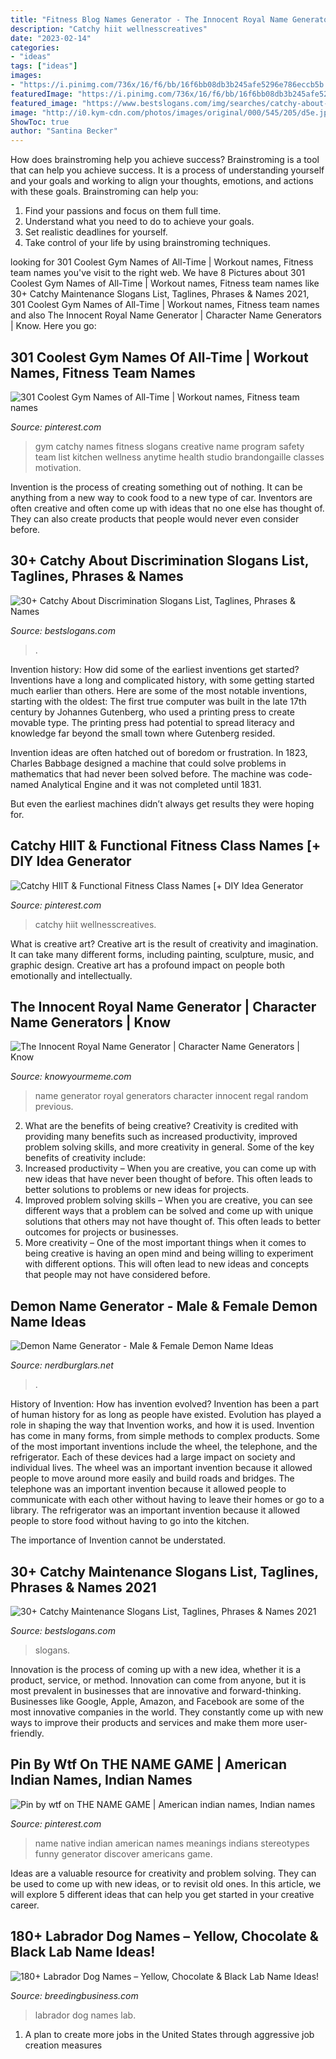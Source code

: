 ```yaml
---
title: "Fitness Blog Names Generator - The Innocent Royal Name Generator"
description: "Catchy hiit wellnesscreatives"
date: "2023-02-14"
categories:
- "ideas"
tags: ["ideas"]
images:
- "https://i.pinimg.com/736x/16/f6/bb/16f6bb08db3b245afe5296e786eccb5b.jpg"
featuredImage: "https://i.pinimg.com/736x/16/f6/bb/16f6bb08db3b245afe5296e786eccb5b.jpg"
featured_image: "https://www.bestslogans.com/img/searches/catchy-about-discrimination-slogans-list-201907_0853.png"
image: "http://i0.kym-cdn.com/photos/images/original/000/545/205/d5e.jpg"
ShowToc: true
author: "Santina Becker"
---
```



How does brainstroming help you achieve success?
Brainstroming is a tool that can help you achieve success. It is a process of understanding yourself and your goals and working to align your thoughts, emotions, and actions with these goals. Brainstroming can help you: 
1. Find your passions and focus on them full time.
2. Understand what you need to do to achieve your goals.
3. Set realistic deadlines for yourself.
4. Take control of your life by using brainstroming techniques.

	

		
looking for 301 Coolest Gym Names of All-Time | Workout names, Fitness team names you've visit to the right web. We have 8 Pictures about 301 Coolest Gym Names of All-Time | Workout names, Fitness team names like 30+ Catchy Maintenance Slogans List, Taglines, Phrases &amp; Names 2021, 301 Coolest Gym Names of All-Time | Workout names, Fitness team names and also The Innocent Royal Name Generator | Character Name Generators | Know. Here you go:
		
    
## 301 Coolest Gym Names Of All-Time | Workout Names, Fitness Team Names

<img loading=lazy src="https://i.pinimg.com/736x/13/6b/7a/136b7ad8e1f908977ae73ec7820a0b2c--catchy-slogans-gym.jpg" onerror="this.onerror=null;this.src='https://tse4.mm.bing.net/th?id=OIP._7gg_n1atBY_3XdDQTwgfQHaLG&amp;pid=15.1';" alt="301 Coolest Gym Names of All-Time | Workout names, Fitness team names">

_Source: pinterest.com_

>gym catchy names fitness slogans creative name program safety team list kitchen wellness anytime health studio brandongaille classes motivation. 

	

Invention is the process of creating something out of nothing. It can be anything from a new way to cook food to a new type of car. Inventors are often creative and often come up with ideas that no one else has thought of. They can also create products that people would never even consider before.

    
## 30+ Catchy About Discrimination Slogans List, Taglines, Phrases &amp; Names

<img loading=lazy src="https://www.bestslogans.com/img/searches/catchy-about-discrimination-slogans-list-201907_0853.png" onerror="this.onerror=null;this.src='https://tse3.mm.bing.net/th?id=OIP.ySmvcIZHp2rYsQtzBAEXEQHaGL&amp;pid=15.1';" alt="30+ Catchy About Discrimination Slogans List, Taglines, Phrases &amp; Names">

_Source: bestslogans.com_

>. 

	

Invention history: How did some of the earliest inventions get started?
Inventions have a long and complicated history, with some getting started much earlier than others. Here are some of the most notable inventions, starting with the oldest:
The first true computer was built in the late 17th century by Johannes Gutenberg, who used a printing press to create movable type. The printing press had potential to spread literacy and knowledge far beyond the small town where Gutenberg resided.

Invention ideas are often hatched out of boredom or frustration. In 1823, Charles Babbage designed a machine that could solve problems in mathematics that had never been solved before. The machine was code-named Analytical Engine and it was not completed until 1831.

But even the earliest machines didn’t always get results they were hoping for.

    
## Catchy HIIT &amp; Functional Fitness Class Names [+ DIY Idea Generator

<img loading=lazy src="https://i.pinimg.com/736x/60/dc/94/60dc94dc4633d277b47a95315331bfe2.jpg" onerror="this.onerror=null;this.src='https://tse4.mm.bing.net/th?id=OIP.DVZd2gL30R6zaVGa_IM3HgHaLG&amp;pid=15.1';" alt="Catchy HIIT &amp; Functional Fitness Class Names [+ DIY Idea Generator">

_Source: pinterest.com_

>catchy hiit wellnesscreatives. 

	

What is creative art?
Creative art is the result of creativity and imagination. It can take many different forms, including painting, sculpture, music, and graphic design. Creative art has a profound impact on people both emotionally and intellectually.

    
## The Innocent Royal Name Generator | Character Name Generators | Know

<img loading=lazy src="http://i0.kym-cdn.com/photos/images/original/000/545/205/d5e.jpg" onerror="this.onerror=null;this.src='https://tse3.mm.bing.net/th?id=OIP.V9b4ZVqbuSvRvT2s8Jx0YgHaKe&amp;pid=15.1';" alt="The Innocent Royal Name Generator | Character Name Generators | Know">

_Source: knowyourmeme.com_

>name generator royal generators character innocent regal random previous. 

	

2. What are the benefits of being creative?
Creativity is credited with providing many benefits such as increased productivity, improved problem solving skills, and more creativity in general. Some of the key benefits of creativity include: 
1. Increased productivity – When you are creative, you can come up with new ideas that have never been thought of before. This often leads to better solutions to problems or new ideas for projects. 
2. Improved problem solving skills – When you are creative, you can see different ways that a problem can be solved and come up with unique solutions that others may not have thought of. This often leads to better outcomes for projects or businesses. 
3. More creativity – One of the most important things when it comes to being creative is having an open mind and being willing to experiment with different options. This will often lead to new ideas and concepts that people may not have considered before.

    
## Demon Name Generator - Male &amp; Female Demon Name Ideas

<img loading=lazy src="https://img.nerdburglars.net/wp-content/uploads/2019/08/demon-name-generator-1.jpg" onerror="this.onerror=null;this.src='https://tse3.mm.bing.net/th?id=OIP.nPznqvcCOrvqAeUvfufhkAHaDo&amp;pid=15.1';" alt="Demon Name Generator - Male &amp; Female Demon Name Ideas">

_Source: nerdburglars.net_

>. 

	

History of Invention: How has invention evolved?
Invention has been a part of human history for as long as people have existed. Evolution has played a role in shaping the way that Invention works, and how it is used. Invention has come in many forms, from simple methods to complex products. 
Some of the most important inventions include the wheel, the telephone, and the refrigerator. Each of these devices had a large impact on society and individual lives. The wheel was an important invention because it allowed people to move around more easily and build roads and bridges. The telephone was an important invention because it allowed people to communicate with each other without having to leave their homes or go to a library. The refrigerator was an important invention because it allowed people to store food without having to go into the kitchen. 

The importance of Invention cannot be understated.

    
## 30+ Catchy Maintenance Slogans List, Taglines, Phrases &amp; Names 2021

<img loading=lazy src="https://www.bestslogans.com/img/searches/catchy-maintenance-slogans-list-201801_1552.png" onerror="this.onerror=null;this.src='https://tse4.mm.bing.net/th?id=OIP.f0nW4P8Kre6Cl0Vpvf-blAHaGL&amp;pid=15.1';" alt="30+ Catchy Maintenance Slogans List, Taglines, Phrases &amp; Names 2021">

_Source: bestslogans.com_

>slogans. 

	

Innovation is the process of coming up with a new idea, whether it is a product, service, or method. Innovation can come from anyone, but it is most prevalent in businesses that are innovative and forward-thinking. Businesses like Google, Apple, Amazon, and Facebook are some of the most innovative companies in the world. They constantly come up with new ways to improve their products and services and make them more user-friendly.

    
## Pin By Wtf On THE NAME GAME | American Indian Names, Indian Names

<img loading=lazy src="https://i.pinimg.com/736x/16/f6/bb/16f6bb08db3b245afe5296e786eccb5b.jpg" onerror="this.onerror=null;this.src='https://tse3.mm.bing.net/th?id=OIP.tjxYxuhPfFY3HY0HYr6JLAHaFj&amp;pid=15.1';" alt="Pin by wtf on THE NAME GAME | American indian names, Indian names">

_Source: pinterest.com_

>name native indian american names meanings indians stereotypes funny generator discover americans game. 

	

Ideas are a valuable resource for creativity and problem solving. They can be used to come up with new ideas, or to revisit old ones. In this article, we will explore 5 different ideas that can help you get started in your creative career.

    
## 180+ Labrador Dog Names – Yellow, Chocolate &amp; Black Lab Name Ideas!

<img loading=lazy src="https://breedingbusiness.com/wp-content/uploads/2020/02/labrador-puppy-names.jpg" onerror="this.onerror=null;this.src='https://tse2.mm.bing.net/th?id=OIP.Sq62x2H-CbKtDvIFtjIC-gHaEX&amp;pid=15.1';" alt="180+ Labrador Dog Names – Yellow, Chocolate &amp; Black Lab Name Ideas!">

_Source: breedingbusiness.com_

>labrador dog names lab. 

	

1. A plan to create more jobs in the United States through aggressive job creation measures 

